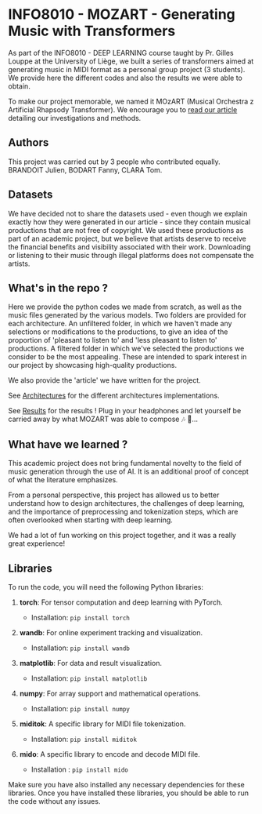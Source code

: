 # INFO8010 - MOZART - Generating Music with Transformers
As part of the INFO8010 - DEEP LEARNING course taught by Pr. Gilles Louppe at the University of Liège, we built a series of transformers aimed at generating music in MIDI format as a personal group project (3 students).  We provide here the different codes and also the results we were able to obtain.

To make our project memorable, we named it MOzART (Musical Orchestra z Artificial Rhapsody Transformer).
We encourage you to [read our article](Generating%20Music%20with%20Transformers.pdf) detailing our investigations and methods.

## Authors

This project was carried out by 3 people who contributed equally.
BRANDOIT Julien,
BODART Fanny,
CLARA Tom.

## Datasets

We have decided not to share the datasets used - even though we explain exactly how they were generated in our article - since they contain musical productions that are not free of copyright. We used these productions as part of an academic project, but we believe that artists deserve to receive the financial benefits and visibility associated with their work. Downloading or listening to their music through illegal platforms does not compensate the artists.

## What's in the repo ?

Here we provide the python codes we made from scratch, as well as the music files generated by the various models. Two folders are provided for each architecture. An unfiltered folder, in which we haven't made any selections or modifications to the productions, to give an idea of the proportion of 'pleasant to listen to' and 'less pleasant to listen to' productions. A filtered folder in which we've selected the productions we consider to be the most appealing. These are intended to spark interest in our project by showcasing high-quality productions.

We also provide the 'article' we have written for the project.

See [Architectures](Architectures/readme.md) for the different architectures implementations.

See [Results](Results/readme.md) for the results ! Plug in your headphones and let yourself be carried away by what MOZART was able to compose 🎶 🎹...

## What have we learned ?
This academic project does not bring fundamental novelty to the field of music generation through the use of AI. It is an additional proof of concept of what the literature emphasizes.

From a personal perspective, this project has allowed us to better understand how to design architectures, the challenges of deep learning, and the importance of preprocessing and tokenization steps, which are often overlooked when starting with deep learning.

We had a lot of fun working on this project together, and it was a really great experience!

## Libraries

To run the code, you will need the following Python libraries:

1. **torch**: For tensor computation and deep learning with PyTorch.
   - Installation: `pip install torch`

2. **wandb**: For online experiment tracking and visualization.
   - Installation: `pip install wandb`

3. **matplotlib**: For data and result visualization.
   - Installation: `pip install matplotlib`

4. **numpy**: For array support and mathematical operations.
   - Installation: `pip install numpy`

5. **miditok**: A specific library for MIDI file tokenization.
   - Installation: `pip install miditok`
  
6. **mido**: A specific library to encode and decode MIDI file.
   - Installation : `pip install mido`

Make sure you have also installed any necessary dependencies for these libraries. Once you have installed these libraries, you should be able to run the code without any issues.
